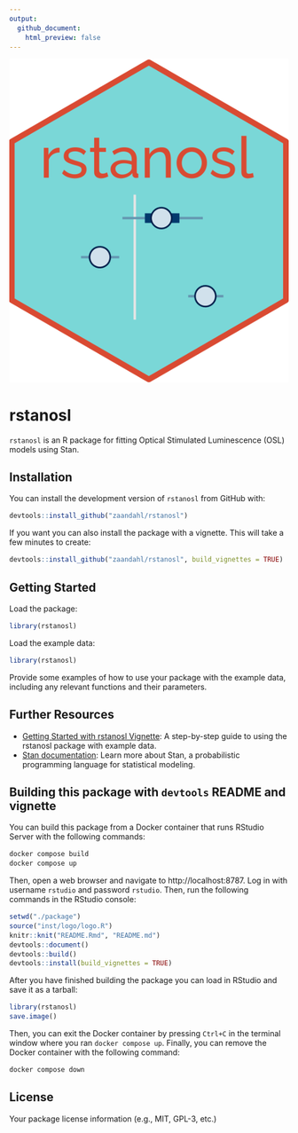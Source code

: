 ```yaml
---
output:
  github_document:
    html_preview: false
---
```




![rstanosl logo](man/figures/logo.png)

# rstanosl

`rstanosl` is an R package for fitting Optical Stimulated Luminescence (OSL) models using Stan.

## Installation

You can install the development version of `rstanosl` from GitHub with:


```r
devtools::install_github("zaandahl/rstanosl")
```

If you want you can also install the package with a vignette. This will take a few minutes to create:


```r
devtools::install_github("zaandahl/rstanosl", build_vignettes = TRUE)
```

## Getting Started

Load the package:


```r
library(rstanosl)
```

Load the example data:


```r
library(rstanosl)
```

Provide some examples of how to use your package with the example data, including any relevant functions and their parameters.

## Further Resources

- [Getting Started with rstanosl Vignette](link-to-vignette): A step-by-step guide to using the rstanosl package with example data.
- [Stan documentation](https://mc-stan.org/users/documentation/): Learn more about Stan, a probabilistic programming language for statistical modeling.

## Building this package with `devtools` README and vignette

You can build this package from a Docker container that runs RStudio Server with the following commands:


```bash
docker compose build
docker compose up
```

Then, open a web browser and navigate to http://localhost:8787. Log in with username `rstudio` and password `rstudio`. Then, run the following commands in the RStudio console:


```r
setwd("./package")
source("inst/logo/logo.R")
knitr::knit("README.Rmd", "README.md")
devtools::document()
devtools::build()
devtools::install(build_vignettes = TRUE)
```

After you have finished building the package you can load in RStudio and save it as a tarball:


```r
library(rstanosl)
save.image()
```

Then, you can exit the Docker container by pressing `Ctrl+C` in the terminal window where you ran `docker compose up`. Finally, you can remove the Docker container with the following command:


```bash
docker compose down
```


## License

Your package license information (e.g., MIT, GPL-3, etc.)
